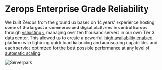 # Zerops Enterprise Grade Reliability

We built Zerops from the ground up based on 14 years' experience hosting some of the largest e-commerce and digital platforms in central Europe through [vshosting~](https://vshosting.eu/), managing over ten thousand servers in our own Tier 3 data center. This allowed us to create a powerful, [high availability enabled](/documentation/ha/why-should-i-want-high-availability.html) platform with lightning quick load balancing and autoscaling capabilities and each service optimized for the best possible performance at any level of [automatic scaling](/documentation/automatic-scaling/how-automatic-scaling-works.html).

![Serverpark](/serverpark.png "Serverpark")
